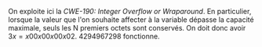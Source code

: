 On exploite ici la _CWE-190: Integer Overflow or Wraparound_.
En particulier, lorsque la valeur que l'on souhaite affecter à la variable dépasse la capacité maximale, seuls les N premiers octets sont conservés. On doit donc avoir $3x=x00x00x00x02$.
4294967298 fonctionne.
